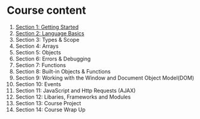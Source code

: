 # Course content
1. [Section 1: Getting Started](01-Getting-Started/01-Introduction.markdown)
2. [Section 2: Language Basics](02-Language-Basics/01-Introduction.markdown)
3. Section 3: Types & Scope 
4. Section 4: Arrays
5. Section 5: Objects
6. Section 6: Errors & Debugging
7. Section 7: Functions
8. Section 8: Built-in Objects & Functions
9. Section 9: Working with the Window and Document Object Model(DOM)
10. Section 10: Events
11. Section 11: JavaScript and Http Requests (AJAX)
12. Section 12: Libaries, Frameworks and Modules
13. Section 13: Course Project
14. Section 14: Course Wrap Up